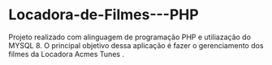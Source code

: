 # Locadora-de-Filmes---PHP
Projeto realizado com alinguagem de programação PHP e utiliazação do MYSQL 8. O principal objetivo dessa aplicação é fazer o gerenciamento dos filmes da Locadora Acmes Tunes .
